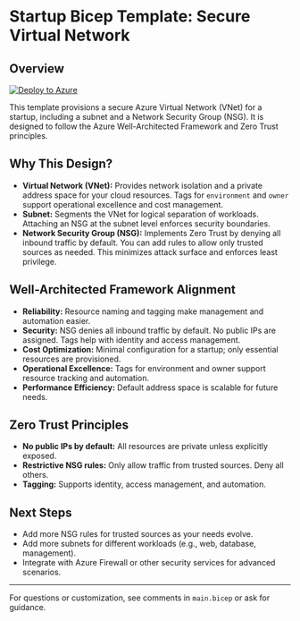 # Startup Bicep Template: Secure Virtual Network

## Overview
[![Deploy to Azure](https://aka.ms/deploytoazurebutton)](https://portal.azure.com/#create/Microsoft.Template/uri/https://raw.githubusercontent.com/MirRaonaq/startup-bicep-templates/master/main.bicep)

This template provisions a secure Azure Virtual Network (VNet) for a startup, including a subnet and a Network Security Group (NSG). It is designed to follow the Azure Well-Architected Framework and Zero Trust principles.

## Why This Design?
- **Virtual Network (VNet):** Provides network isolation and a private address space for your cloud resources. Tags for `environment` and `owner` support operational excellence and cost management.
- **Subnet:** Segments the VNet for logical separation of workloads. Attaching an NSG at the subnet level enforces security boundaries.
- **Network Security Group (NSG):** Implements Zero Trust by denying all inbound traffic by default. You can add rules to allow only trusted sources as needed. This minimizes attack surface and enforces least privilege.

## Well-Architected Framework Alignment
- **Reliability:** Resource naming and tagging make management and automation easier.
- **Security:** NSG denies all inbound traffic by default. No public IPs are assigned. Tags help with identity and access management.
- **Cost Optimization:** Minimal configuration for a startup; only essential resources are provisioned.
- **Operational Excellence:** Tags for environment and owner support resource tracking and automation.
- **Performance Efficiency:** Default address space is scalable for future needs.

## Zero Trust Principles
- **No public IPs by default:** All resources are private unless explicitly exposed.
- **Restrictive NSG rules:** Only allow traffic from trusted sources. Deny all others.
- **Tagging:** Supports identity, access management, and automation.

## Next Steps
- Add more NSG rules for trusted sources as your needs evolve.
- Add more subnets for different workloads (e.g., web, database, management).
- Integrate with Azure Firewall or other security services for advanced scenarios.

---
For questions or customization, see comments in `main.bicep` or ask for guidance.